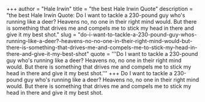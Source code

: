 +++
author = "Hale Irwin"
title = "the best Hale Irwin Quote"
description = "the best Hale Irwin Quote: Do I want to tackle a 230-pound guy who's running like a deer? Heavens no, no one in their right mind would. But there is something that drives me and compels me to stick my head in there and give it my best shot."
slug = "do-i-want-to-tackle-a-230-pound-guy-whos-running-like-a-deer?-heavens-no-no-one-in-their-right-mind-would-but-there-is-something-that-drives-me-and-compels-me-to-stick-my-head-in-there-and-give-it-my-best-shot"
quote = '''Do I want to tackle a 230-pound guy who's running like a deer? Heavens no, no one in their right mind would. But there is something that drives me and compels me to stick my head in there and give it my best shot.'''
+++
Do I want to tackle a 230-pound guy who's running like a deer? Heavens no, no one in their right mind would. But there is something that drives me and compels me to stick my head in there and give it my best shot.

